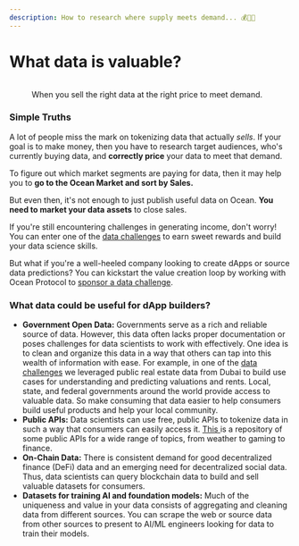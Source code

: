 ```yaml
---
description: How to research where supply meets demand... 💰🧑‍🏫
---
```


# What data is valuable?

<figure><img src="../.gitbook/assets/gif/big-money.gif" alt=""><figcaption><p>When you sell the right data at the right price to meet demand.</p></figcaption></figure>

### Simple Truths

A lot of people miss the mark on tokenizing data that actually _sells_. If your goal is to make money, then you have to research target audiences, who's currently buying data, and **correctly price** your data to meet that demand.

To figure out which market segments are paying for data, then it may help you to **go to the Ocean Market and sort by Sales.**

But even then, it's not enough to just publish useful data on Ocean. **You need to market your data** **assets** to close sales.

If you're still encountering challenges in generating income, don't worry! You can enter one of the [data challenges](https://oceanprotocol.com/earn/data-challenges/) to earn sweet rewards and build your data science skills.

But what if you're a well-heeled company looking to create dApps or source data predictions? You can kickstart the value creation loop by working with Ocean Protocol to [sponsor a data challenge](sponsor-a-data-challenge.md).

### What data could be useful for dApp builders?

* **Government Open Data:** Governments serve as a rich and reliable source of data. However, this data often lacks proper documentation or poses challenges for data scientists to work with effectively. One idea is to clean and organize this data in a way that others can tap into this wealth of information with ease. For example, in one of the [data challenges](https://oceanprotocol.com/earn/data-challenges/) we leveraged public real estate data from Dubai to build use cases for understanding and predicting valuations and rents. Local, state, and federal governments around the world provide access to valuable data. So make consuming that data easier to help consumers build useful products and help your local community.
* **Public APIs:** Data scientists can use free, public APIs to tokenize data in such a way that consumers can easily access it. [This ](https://github.com/public-apis/public-apis)is a repository of some public APIs for a wide range of topics, from weather to gaming to finance.
* **On-Chain Data:** There is consistent demand for good decentralized finance (DeFi) data and an emerging need for decentralized social data. Thus, data scientists can query blockchain data to build and sell valuable datasets for consumers.
* **Datasets for training AI and foundation models:** Much of the uniqueness and value in your data consists of aggregating and cleaning data from different sources. You can scrape the web or source data from other sources to present to AI/ML engineers looking for data to train their models.
